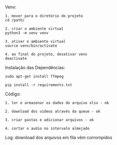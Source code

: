 Venv:

    1. mover para o diretório do projeto
    cd /path/
    
    2. criar o ambiente virtual
    python3 -m venv venv

    3. ativar o ambiente virtual
    source venv/bin/activate 
    
    4. ao final do projeto, desativar venv
    deactivate


Instalação das Dependências:

    sudo apt-get install ffmpeg
    
    pip install -r requirements.txt


Código:

    1. ler e armazenar os dados do arquivo xlsx - ok

    2. download dos vídeos através da queue - ok

    3. criar pastas e adicionar arquivos - ok

    4. cortar o audio no intervalo almejado


Log:
    download dos arquivos em fila vêm corrompidos
    
